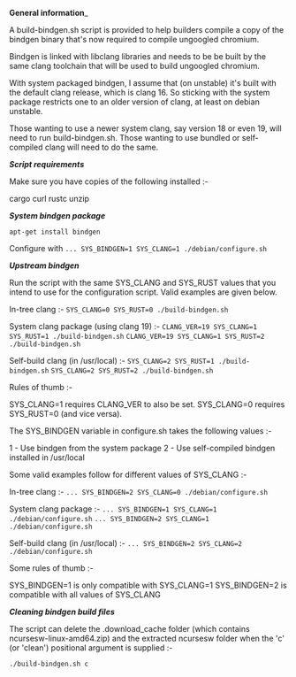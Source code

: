 __General information___

A build-bindgen.sh script is provided to help builders compile a copy of the
bindgen binary that's now required to compile ungoogled chromium.

Bindgen is linked with libclang libraries and needs to be be built by the same
clang toolchain that will be used to build ungoogled chromium.

With system packaged bindgen, I assume that (on unstable) it's built with the
default clang release, which is clang 16. So sticking with the system package
restricts one to an older version of clang, at least on debian unstable.

Those wanting to use a newer system clang, say version 18 or even 19, will
need to run build-bindgen.sh. Those wanting to use bundled or self-compiled
clang will need to do the same.


___Script requirements___

Make sure you have copies of the following installed :-

cargo
curl
rustc
unzip


___System bindgen package___

```apt-get install bindgen```

Configure with ```... SYS_BINDGEN=1 SYS_CLANG=1 ./debian/configure.sh```


___Upstream bindgen___

Run the script with the same SYS_CLANG and SYS_RUST values that you intend to
use for the configuration script. Valid examples are given below.

In-tree clang :-
```SYS_CLANG=0 SYS_RUST=0 ./build-bindgen.sh```

System clang package (using clang 19) :-
```CLANG_VER=19 SYS_CLANG=1 SYS_RUST=1 ./build-bindgen.sh```
```CLANG_VER=19 SYS_CLANG=1 SYS_RUST=2 ./build-bindgen.sh```

Self-build clang (in /usr/local) :-
```SYS_CLANG=2 SYS_RUST=1 ./build-bindgen.sh```
```SYS_CLANG=2 SYS_RUST=2 ./build-bindgen.sh```

Rules of thumb :-

SYS_CLANG=1 requires CLANG_VER to also be set.
SYS_CLANG=0 requires SYS_RUST=0 (and vice versa).


The SYS_BINDGEN variable in configure.sh takes the following values :-

1 - Use bindgen from the system package
2 - Use self-compiled bindgen installed in /usr/local

Some valid examples follow for different values of SYS_CLANG :-

In-tree clang :-
```... SYS_BINDGEN=2 SYS_CLANG=0 ./debian/configure.sh```

System clang package :-
```... SYS_BINDGEN=1 SYS_CLANG=1 ./debian/configure.sh```
```... SYS_BINDGEN=2 SYS_CLANG=1 ./debian/configure.sh```

Self-build clang (in /usr/local) :-
```... SYS_BINDGEN=2 SYS_CLANG=2 ./debian/configure.sh```

Some rules of thumb :-

SYS_BINDGEN=1 is only compatible with SYS_CLANG=1
SYS_BINDGEN=2 is compatible with all values of SYS_CLANG


___Cleaning bindgen build files___

The script can delete the .download_cache folder (which contains
ncursesw-linux-amd64.zip) and the extracted ncursesw folder when
the 'c' (or 'clean') positional argument is supplied :-

```./build-bindgen.sh c```

